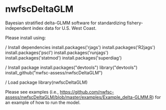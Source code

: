 nwfscDeltaGLM
=============

Bayesian stratified delta-GLMM software for standardizing fishery-independent index data for U.S. West Coast.

Please install using:

/ Install dependencies
install.packages('rjags')
install.packages('R2jags')
install.packages('pscl')
install.packages('runjags')
install.packages('statmod')
install.packages('superdiag')

/ Install package
install.packages("devtools")
library("devtools")
install_github("nwfsc-assess/nwfscDeltaGLM")
  
/ Load package
library(nwfscDeltaGLM)


Please see examples (i.e., https://github.com/nwfsc-assess/nwfscDeltaGLM/blob/master/examples/Example_delta-GLMM.R) for an example of how to run the model.
